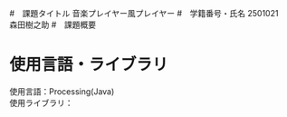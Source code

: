 #　課題タイトル
音楽プレイヤー風プレイヤー
#　学籍番号・氏名
2501021<br>森田樹之助
#　課題概要
# 使用言語・ライブラリ
使用言語：Processing(Java)<br>使用ライブラリ：
